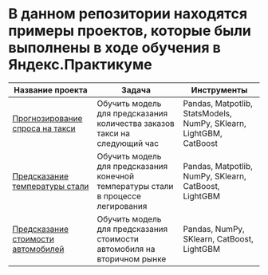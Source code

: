 # В данном репозитории находятся примеры проектов, которые были выполнены в ходе обучения в Яндекс.Практикуме

|Название проекта|Задача|Инструменты|
|----------------------|-----------------|---------------|
|[Прогнозирование спроса на такси](https://github.com/nikita-kryuchkovoy/DS_projects/tree/main/taxi_project)|Обучить модель для предсказания количества заказов такси на следующий час|Pandas, Matpotlib, StatsModels, NumPy, SKlearn, LightGBM, CatBoost|
|[Предсказание температуры стали](https://github.com/nikita-kryuchkovoy/DS_projects/tree/main/industry_project)|Обучить модель для предсказания конечной температуры стали в процессе легирования|Pandas, Matpotlib, NumPy, SKlearn, CatBoost, LightGBM|
|[Предсказание стоимости автомобилей](https://github.com/nikita-kryuchkovoy/DS_projects/tree/main/auto_price)|Обучить модель для предсказания стоимости автомобиля на вторичном рынке|Pandas, NumPy, SKlearn, CatBoost, LightGBM|
